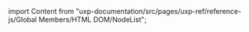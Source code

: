
import Content from "uxp-documentation/src/pages/uxp-ref/reference-js/Global Members/HTML DOM/NodeList";

<Content query="product=xd"/>
